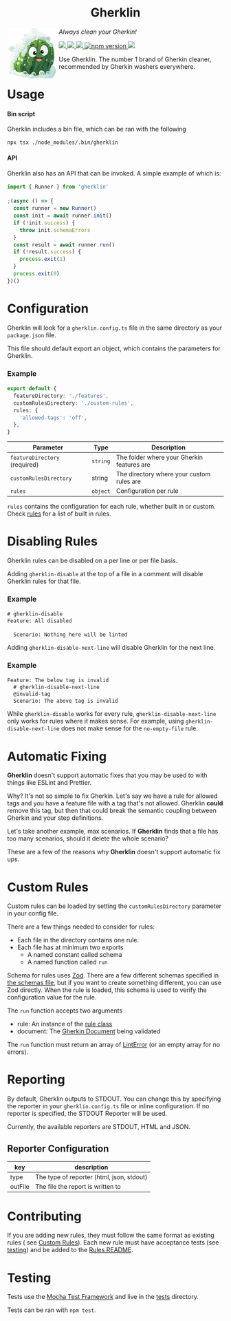 <h1 class="user-content-gherklin" align="center">Gherklin</h1>
<div align="right">
  <img align="left" src=".github/gherkie.png" alt="Gherkie" width="120" height="120">

  <p align="left">
      <em>Always clean your Gherkin!</em>
  </p>

  <p align="left">
    <a href="https://github.com/cjmarkham/Gherklin/actions/workflows/tests.yml">
        <img src="https://github.com/cjmarkham/gherkin-lint/actions/workflows/tests.yml/badge.svg">
    </a>
    <a href="https://github.com/cjmarkham/Gherklin/actions/workflows/linting.yml">
        <img src="https://github.com/cjmarkham/gherkin-lint/actions/workflows/linting.yml/badge.svg">
    </a>
    <a href="https://github.com/prettier/prettier/tree/c067d27673c6d97d9037eb9b13b74bd8c9324be2?tab=readme-ov-file#badge">
        <img src="https://img.shields.io/badge/code_style-prettier-ff69b4.svg?style=flat-square)](https://github.com/prettier/prettier">
    </a>
    <a href="https://www.npmjs.com/package/gherklin">
        <img alt="npm version" src="https://img.shields.io/npm/v/gherklin.svg">
    </a>
    <a href="https://github.com/cjmarkham/Gherklin/actions/workflows/github-code-scanning/codeql">
      <img src="https://github.com/cjmarkham/Gherklin/actions/workflows/github-code-scanning/codeql/badge.svg">
    </a>
  </p>
  <p align="left">
    Use Gherklin. The number 1 brand of Gherkin cleaner, recommended by Gherkin washers everywhere.
  </p>
</div>

# Usage

#### Bin script

Gherklin includes a bin file, which can be ran with the following

```shell
npx tsx ./node_modules/.bin/gherklin
```

#### API

Gherklin also has an API that can be invoked. A simple example of which is:

```typescript
import { Runner } from 'gherklin'

;(async () => {
  const runner = new Runner()
  const init = await runner.init()
  if (!init.success) {
    throw init.schemaErrors
  }
  const result = await runner.run()
  if (!result.success) {
    process.exit(1)
  }
  process.exit(0)
})()
```

# Configuration

Gherklin will look for a `gherklin.config.ts` file in the same directory as your `package.json`
file.

This file should default export an object, which contains the parameters for Gherklin.

### Example

```typescript
export default {
  featureDirectory: './features',
  customRulesDirectory: './custom-rules',
  rules: {
    'allowed-tags': 'off',
  },
}
```

| Parameter                     | Type     | Description                                |
|-------------------------------|----------|--------------------------------------------|
| `featureDirectory` (required) | `string` | The folder where your Gherkin features are |
| `customRulesDirectory`        | string   | The directory where your custom rules are  |
| `rules`                       | `object` | Configuration per rule                     |

`rules` contains the configuration for each rule, whether built in or custom.
Check [rules](./src/rules/README.md) for a list of built in rules.

# Disabling Rules

Gherklin rules can be disabled on a per line or per file basis.

Adding `gherklin-disable` at the top of a file in a comment will disable Gherklin rules for that
file.

### Example

```gherkin
# gherklin-disable
Feature: All disabled

  Scenario: Nothing here will be linted
```

Adding `gherklin-disable-next-line` will disable Gherklin for the next line.

### Example

```gherkin
Feature: The below tag is invalid
  # gherklin-disable-next-line
  @invalid-tag
  Scenario: The above tag is invalid
```

While `gherklin-disable` works for every rule, `gherklin-disable-next-line` only works for rules
where it makes sense.
For example, using `gherklin-disable-next-line` does not make sense for the `no-empty-file` rule.

# Automatic Fixing

**Gherklin** doesn't support automatic fixes that you may be used to with things like ESLint and
Prettier.

Why? It's not so simple to fix Gherkin.
Let's say we have a rule for allowed tags and you have a feature file with a tag that's not allowed.
Gherklin
**could** remove this tag, but then that could break the semantic coupling between Gherkin and your
step definitions.

Let's take another example, max scenarios. If **Gherklin** finds that a file has too many scenarios,
should it delete the whole scenario?

These are a few of the reasons why **Gherklin** doesn't support automatic fix ups.

# Custom Rules

Custom rules can be loaded by setting the `customRulesDirectory` parameter in your config file.

There are a few things needed to consider for rules:

- Each file in the directory contains one rule.
- Each file has at minimum two exports
    - A named constant called schema
    - A named function called `run`

Schema for rules uses [Zod](https://github.com/colinhacks/zod). There are a few different schemas
specified in [the schemas file](./src/schemas.ts), but if you
want to create something different, you can use Zod directly.
When the rule is loaded, this schema is used to verify the configuration value for the rule.

The `run` function accepts two arguments

- rule: An instance of the [rule class](./src/rule.ts)
- document:
  The [Gherkin Document](https://github.com/cucumber/messages/blob/main/javascript/src/messages.ts#L94)
  being validated

The `run` function must return an array of [LintError](./src/error.ts) (or an empty array for no
errors).

# Reporting

By default, Gherklin outputs to STDOUT. You can change this by specifying the reporter in your
`gherklin.config.ts` file or inline configuration. If no reporter is specified, the STDOUT Reporter will be used.

Currently, the available reporters are STDOUT, HTML and JSON.

## Reporter Configuration

| key     | description                               |
|---------|-------------------------------------------|
| type    | The type of reporter (html, json, stdout) |
| outFile | The file the report is written to         | 

# Contributing

If you are adding new rules, they must follow the same format as existing rules (
see [Custom Rules](#custom-rules)).
Each new rule must have acceptance tests (see [testing](#testing)) and be added to
the [Rules README](./src/rules/README.md).

# Testing

Tests use the [Mocha Test Framework](https://mochajs.org/) and live in the [tests](./tests)
directory.

Tests can be ran with `npm test`.
